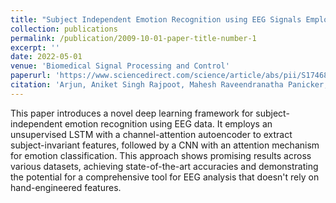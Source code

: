 ```yaml
---
title: "Subject Independent Emotion Recognition using EEG Signals Employing Attention Driven Neural Networks"
collection: publications
permalink: /publication/2009-10-01-paper-title-number-1
excerpt: ''
date: 2022-05-01
venue: 'Biomedical Signal Processing and Control'
paperurl: 'https://www.sciencedirect.com/science/article/abs/pii/S1746809422000696'
citation: 'Arjun, Aniket Singh Rajpoot, Mahesh Raveendranatha Panicker, Subject independent emotion recognition using EEG signals employing attention driven neural networks, Biomedical Signal Processing and Control, Volume 75, 2022,'
---
```


This paper introduces a novel deep learning framework for subject-independent emotion recognition using EEG data. It employs an unsupervised LSTM with a channel-attention autoencoder to extract subject-invariant features, followed by a CNN with an attention mechanism for emotion classification. This approach shows promising results across various datasets, achieving state-of-the-art accuracies and demonstrating the potential for a comprehensive tool for EEG analysis that doesn't rely on hand-engineered features.
